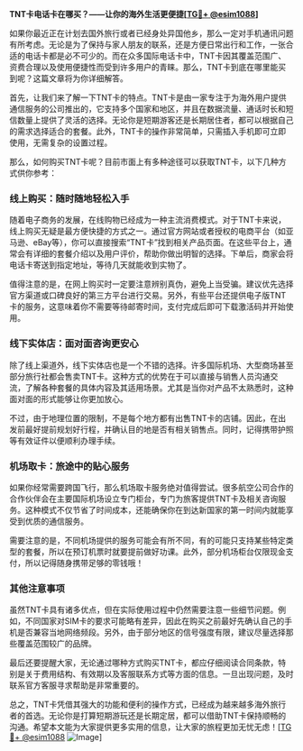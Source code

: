 **TNT卡电话卡在哪买？——让你的海外生活更便捷[[TG💪+ @esim1088](https://t.me/s/esim1088)]**

如果你最近正在计划去国外旅行或者已经身处异国他乡，那么一定对手机通讯问题有所考虑。无论是为了保持与家人朋友的联系，还是方便日常出行和工作，一张合适的电话卡都是必不可少的。而在众多国际电话卡中，TNT卡因其覆盖范围广、资费合理以及使用便捷性而受到许多用户的青睐。那么，TNT卡到底在哪里能买到呢？这篇文章将为你详细解答。

首先，让我们来了解一下TNT卡的特点。TNT卡是由一家专注于为海外用户提供通信服务的公司推出的，它支持多个国家和地区，并且在数据流量、通话时长和短信数量上提供了灵活的选择。无论你是短期游客还是长期居住者，都可以根据自己的需求选择适合的套餐。此外，TNT卡的操作非常简单，只需插入手机即可立即使用，无需复杂的设置过程。

那么，如何购买TNT卡呢？目前市面上有多种途径可以获取TNT卡，以下几种方式供你参考：

### **线上购买：随时随地轻松入手**
随着电子商务的发展，在线购物已经成为一种主流消费模式。对于TNT卡来说，线上购买无疑是最方便快捷的方式之一。通过官方网站或者授权的电商平台（如亚马逊、eBay等），你可以直接搜索“TNT卡”找到相关产品页面。在这些平台上，通常会有详细的套餐介绍以及用户评价，帮助你做出明智的选择。下单后，商家会将电话卡寄送到指定地址，等待几天就能收到实物了。

值得注意的是，在网上购买时一定要注意辨别真伪，避免上当受骗。建议优先选择官方渠道或口碑良好的第三方平台进行交易。另外，有些平台还提供电子版TNT卡的服务，这意味着你不需要等待邮寄时间，支付完成后即可下载激活码并开始使用。

### **线下实体店：面对面咨询更安心**
除了线上渠道外，线下实体店也是一个不错的选择。许多国际机场、大型商场甚至部分旅行社都会售卖TNT卡。这种方式的优势在于可以直接与销售人员沟通交流，了解各种套餐的具体内容及其适用场景。尤其是当你对产品不太熟悉时，这种面对面的形式能够让你更加放心。

不过，由于地理位置的限制，不是每个地方都有出售TNT卡的店铺。因此，在出发前最好提前规划好行程，并确认目的地是否有相关销售点。同时，记得携带护照等有效证件以便顺利办理手续。

### **机场取卡：旅途中的贴心服务**
如果你经常需要跨国飞行，那么机场取卡服务绝对值得尝试。很多航空公司合作的合作伙伴会在主要国际机场设立专门柜台，专门为旅客提供TNT卡及相关咨询服务。这种模式不仅节省了时间成本，还能确保你在到达新国家的第一时间内就能享受到优质的通信服务。

需要注意的是，不同机场提供的服务可能会有所不同，有的可能只支持某些特定类型的套餐，所以在预订机票时就要提前做好功课。此外，部分机场柜台仅限现金支付，所以记得随身携带足够的零钱哦！

### **其他注意事项**
虽然TNT卡具有诸多优点，但在实际使用过程中仍然需要注意一些细节问题。例如，不同国家对SIM卡的要求可能略有差异，因此在购买之前最好先确认自己的手机是否兼容当地网络频段。另外，由于部分地区的信号强度有限，建议尽量选择那些覆盖范围较广的品牌。

最后还要提醒大家，无论通过哪种方式购买TNT卡，都应仔细阅读合同条款，特别是关于费用结构、有效期以及客服联系方式等方面的信息。一旦出现问题，及时联系官方客服寻求帮助是非常重要的。

总之，TNT卡凭借其强大的功能和便利的操作方式，已经成为越来越多海外旅行者的首选。无论你是打算短期游玩还是长期定居，都可以借助TNT卡保持顺畅的沟通。希望本文能为大家提供更多实用的信息，让大家的旅程更加无忧无虑！[[TG💪+ @esim1088](https://t.me/s/esim1088) ![Image](https://i.postimg.cc/4NQfJmqS/Snipaste-2025-05-13-00-14-12.png)]